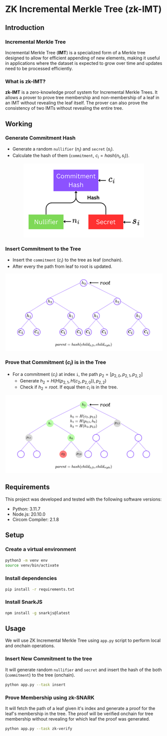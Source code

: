 # ZK Incremental Merkle Tree (zk-IMT)

## Introduction

### Incremental Merkle Tree

Incremental Merkle Tree (**IMT**) is a specialized form of a Merkle tree designed to allow for efficient appending of new elements, making it useful in applications where the dataset is expected to grow over time and updates need to be processed efficiently.

### What is zk-IMT?

**zk-IMT** is a zero-knowledge proof system for Incremental Merkle Trees. It allows a prover to prove tree membership and non-membership of a leaf in an IMT without revealing the leaf itself. The prover can also prove the consistency of two IMTs without revealing the entire tree.

## Working

### Generate Commitment Hash

- Generate a random `nullifier` ($n_i$) and `secret` ($s_i$).
- Calculate the hash of them (`commitment`, $c_i = hash(n_i, s_i)$).

<p align="center"> <img src="./files/docs/Commitment.png" /> </p>

### Insert Commitment to the Tree

- Insert the `commitment` ($c_i$) to the tree as leaf (onchain).
- After every the path from leaf to root is updated.

<p align="center"> <img src="./files/docs/tree.png" /> </p>

### Prove that Commitment ($c_i$) is in the Tree

- For a commitment ($c_i$) at index `i`, the path $p_2 = [p_{2,0}, p_{2,1}, p_{2,2}]$
    - Generate $h_2 = H(H(p_{2,1},H(c_2, p_{2,0})),p_{2,2})$
    - Check if $h_2 = root$. If equal then $c_i$ is in the tree.

<p align="center"> <img src="./files/docs/verify.png" /> </p>

## Requirements

This project was developed and tested with the following software versions:

- Python: 3.11.7
- Node.js: 20.10.0
- Circom Compiler: 2.1.8

## Setup

### Create a virtual environment

```bash
python3 -m venv env
source venv/bin/activate
```

### Install dependencies

```bash
pip install -r requirements.txt
```

### Install SnarkJS

```bash
npm install -g snarkjs@latest
```

## Usage

We will use ZK Incremental Merkle Tree using `app.py` script to perform local and onchain operations.

### Insert New Commitment to the tree

It will generate random `nullifier` and `secret` and insert the hash of the both (`commitment`) to the tree (onchain).

```bash
python app.py --task insert
```

### Prove Membership using zk-SNARK

It will fetch the path of a leaf given it's index and generate a proof for the leaf's membership in the tree. The proof will be verified onchain for tree membership without revealing for which leaf the proof was generated.

```bash
python app.py --task zk-verify
```
